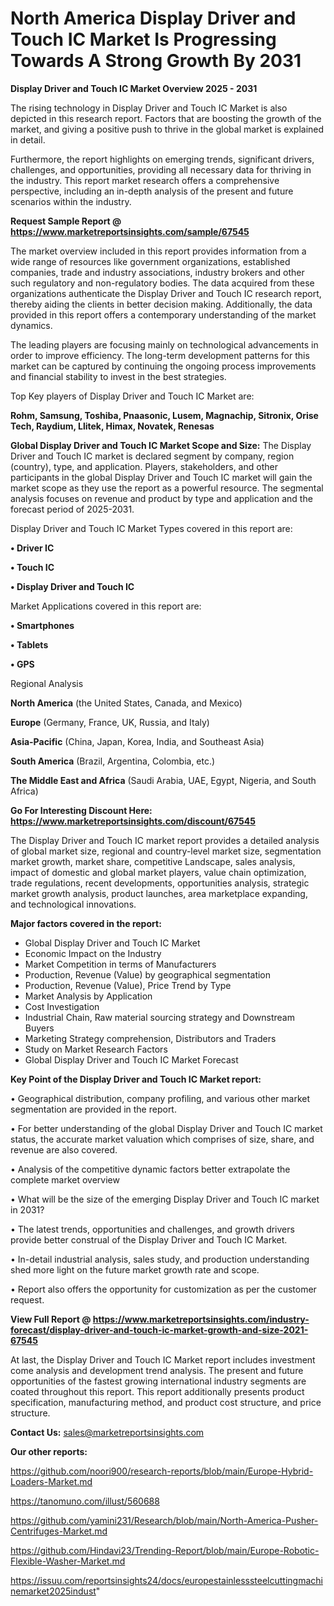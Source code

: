 # North America Display Driver and Touch IC Market Is Progressing Towards A Strong Growth By 2031

<Strong> Display Driver and Touch IC Market Overview 2025 - 2031</strong>

The rising technology in Display Driver and Touch IC Market is also depicted in this research report. Factors that are boosting the growth of the market, and giving a positive push to thrive in the global market is explained in detail.

Furthermore, the report highlights on emerging trends, significant drivers, challenges, and opportunities, providing all necessary data for thriving in the industry. This report market research offers a comprehensive perspective, including an in-depth analysis of the present and future scenarios within the industry.

<strong>Request Sample Report @ <a href=https://www.marketreportsinsights.com/sample/67545>https://www.marketreportsinsights.com/sample/67545</a></strong>

The market overview included in this report provides information from a wide range of resources like government organizations, established companies, trade and industry associations, industry brokers and other such regulatory and non-regulatory bodies. The data acquired from these organizations authenticate the Display Driver and Touch IC research report, thereby aiding the clients in better decision making. Additionally, the data provided in this report offers a contemporary understanding of the market dynamics.

The leading players are focusing mainly on technological advancements in order to improve efficiency. The long-term development patterns for this market can be captured by continuing the ongoing process improvements and financial stability to invest in the best strategies.

Top Key players of Display Driver and Touch IC Market are:

<strong>Rohm, Samsung, Toshiba, Pnaasonic, Lusem, Magnachip, Sitronix, Orise Tech, Raydium, Llitek, Himax, Novatek, Renesas</strong>

<strong><b>Global Display Driver and Touch IC Market Scope and Size:</b></strong>
The Display Driver and Touch IC market is declared segment by company, region (country), type, and application. Players, stakeholders, and other participants in the global Display Driver and Touch IC market will gain the market scope as they use the report as a powerful resource. The segmental analysis focuses on revenue and product by type and application and the forecast period of 2025-2031.

Display Driver and Touch IC Market Types covered in this report are:

<strong>• Driver IC

• Touch IC

• Display Driver and Touch IC</strong>

Market Applications covered in this report are:

<strong>• Smartphones

• Tablets

• GPS</strong> 

Regional Analysis

<strong>North America</strong> (the United States, Canada, and Mexico)

<strong>Europe</strong> (Germany, France, UK, Russia, and Italy)

<strong>Asia-Pacific</strong> (China, Japan, Korea, India, and Southeast Asia)

<strong>South America</strong> (Brazil, Argentina, Colombia, etc.)

<strong>The Middle East and Africa</strong> (Saudi Arabia, UAE, Egypt, Nigeria, and South Africa)

<strong>Go For Interesting Discount Here: <a href=https://www.marketreportsinsights.com/discount/67545>https://www.marketreportsinsights.com/discount/67545</a></strong>

The Display Driver and Touch IC market report provides a detailed analysis of global market size, regional and country-level market size, segmentation market growth, market share, competitive Landscape, sales analysis, impact of domestic and global market players, value chain optimization, trade regulations, recent developments, opportunities analysis, strategic market growth analysis, product launches, area marketplace expanding, and technological innovations.

<strong><b>Major factors covered in the report:</b></strong>
<ul>
  <li>Global Display Driver and Touch IC Market </li>
  <li>Economic Impact on the Industry</li>
  <li>Market Competition in terms of Manufacturers</li>
  <li>Production, Revenue (Value) by geographical segmentation</li>
  <li>Production, Revenue (Value), Price Trend by Type</li>
  <li>Market Analysis by Application</li>
  <li>Cost Investigation</li>
  <li>Industrial Chain, Raw material sourcing strategy and Downstream Buyers</li>
  <li>Marketing Strategy comprehension, Distributors and Traders</li>
  <li>Study on Market Research Factors</li>
  <li>Global Display Driver and Touch IC Market Forecast</li>
</ul>

<strong><b>Key Point of the Display Driver and Touch IC Market report:</b></strong>

• Geographical distribution, company profiling, and various other market segmentation are provided in the report.

• For better understanding of the global Display Driver and Touch IC market status, the accurate market valuation which comprises of size, share, and revenue are also covered.

• Analysis of the competitive dynamic factors better extrapolate the complete market overview

• What will be the size of the emerging Display Driver and Touch IC market in 2031?

• The latest trends, opportunities and challenges, and growth drivers provide better construal of the Display Driver and Touch IC Market.

• In-detail industrial analysis, sales study, and production understanding shed more light on the future market growth rate and scope.

• Report also offers the opportunity for customization as per the customer request.

<strong><b>View Full Report @ <a href=https://www.marketreportsinsights.com/industry-forecast/display-driver-and-touch-ic-market-growth-and-size-2021-67545>https://www.marketreportsinsights.com/industry-forecast/display-driver-and-touch-ic-market-growth-and-size-2021-67545</a></b></strong>


At last, the Display Driver and Touch IC Market report includes investment come analysis and development trend analysis. The present and future opportunities of the fastest growing international industry segments are coated throughout this report. This report additionally presents product specification, manufacturing method, and product cost structure, and price structure.

<strong>Contact Us:</strong>
sales@marketreportsinsights.com

<strong>Our other reports:</strong>

<a href=https://github.com/noori900/research-reports/blob/main/Europe-Hybrid-Loaders-Market.md>https://github.com/noori900/research-reports/blob/main/Europe-Hybrid-Loaders-Market.md</a>

<a href=https://tanomuno.com/illust/560688>https://tanomuno.com/illust/560688</a>

<a href=https://github.com/yamini231/Research/blob/main/North-America-Pusher-Centrifuges-Market.md>https://github.com/yamini231/Research/blob/main/North-America-Pusher-Centrifuges-Market.md</a>

<a href=https://github.com/Hindavi23/Trending-Report/blob/main/Europe-Robotic-Flexible-Washer-Market.md>https://github.com/Hindavi23/Trending-Report/blob/main/Europe-Robotic-Flexible-Washer-Market.md</a>

<a href=https://issuu.com/reportsinsights24/docs/europestainlesssteelcuttingmachinemarket2025indust>https://issuu.com/reportsinsights24/docs/europestainlesssteelcuttingmachinemarket2025indust</a>"
